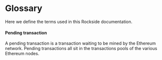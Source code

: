 # Glossary

Here we define the terms used in this Rockside documentation.

#### Pending transaction

A pending transaction is a transaction waiting to be mined by the Ethereum network. Pending transactions all sit in the transactions pools of the various Ethereum nodes.